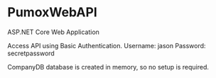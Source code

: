 # PumoxWebAPI
ASP.NET Core Web Application

Access API using Basic Authentication.
Username: jason
Password: secretpassword

CompanyDB database is created in memory, so no setup is required.
